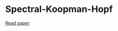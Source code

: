 # Spectral-Koopman-Hopf
[Read paper](https://github.com/SarangSutavani/Spectral-Koopman-Hopf/blob/main/HJSpectral_KoopmanHopf/HJSpectralKoopmanHopf__CopyForGitHub_.pdf)
